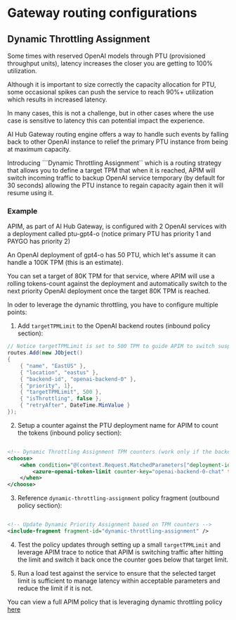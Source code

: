 # Gateway routing configurations

## Dynamic Throttling Assignment

Some times with reserved OpenAI models through PTU (provisioned throughput units), latency increases the closer you are getting to 100% utilization.

Although it is important to size correctly the capacity allocation for PTU, some occasional spikes can push the service to reach 90%+ utilization which results in increased latency.

In many cases, this is not a challenge, but in other cases where the use case is sensitive to latency this can potential impact the experience.

AI Hub Gateway routing engine offers a way to handle such events by falling back to other OpenAI instance to relief the primary PTU instance from being at maximum capacity.

Introducing ```Dynamic Throttling Assignment`` which is a routing strategy that allows you to define a target TPM that when it is reached, APIM will switch incoming traffic to backup OpenAI service temporary (by default for 30 seconds) allowing the PTU instance to regain capacity again then it will resume using it.

### Example

APIM, as part of AI Hub Gateway, is configured with 2 OpenAI services with a deployment called ptu-gpt4-o (notice primary PTU has priority 1 and PAYGO has priority 2)

An OpenAI deployment of gpt4-o has 50 PTU, which let's assume it can handle a 100K TPM (this is an estimate).

You can set a target of 80K TPM for that service, where APIM will use a rolling tokens-count against the deployment and automatically switch to the next priority OpenAI deployment once the target 80K TPM is reached.

In oder to leverage the dynamic throttling, you have to configure multiple points:

1. Add ```targetTPMLimit``` to the OpenAI backend routes (inbound policy section):

```csharp
// Notice targetTPMLimit is set to 500 TPM to guide APIM to switch suspend traffic to this backend
routes.Add(new JObject()
{
    { "name", "EastUS" },
    { "location", "eastus" },
    { "backend-id", "openai-backend-0" },
    { "priority", 1},
    { "targetTPMLimit", 500 },
    { "isThrottling", false }, 
    { "retryAfter", DateTime.MinValue } 
});
```

2. Setup a counter against the PTU deployment name for APIM to count the tokens (inbound policy section):

```xml

<!-- Dynamic Throttling Assignment TPM counters (work only if the backend/deployment is not throttling) -->
<choose>
    <when condition="@(context.Request.MatchedParameters["deployment-id"] == "chat" && ((JArray)context.Variables["routes"])[0]["isThrottling"].ToString() == "False")">
        <azure-openai-token-limit counter-key="openai-backend-0-chat" tokens-per-minute="1000000" estimate-prompt-tokens="true" tokens-consumed-variable-name="openai-backend-0-chat-ConsumedTokens" remaining-tokens-variable-name="openai-backend-0-chat-RemainingTokens" />
    </when>
</choose>

```

3. Reference ```dynamic-throttling-assignment``` policy fragment (outbound policy section):

```xml

<!-- Update Dynamic Priority Assignment based on TPM counters -->
<include-fragment fragment-id="dynamic-throttling-assignment" />

```

4. Test the policy updates through setting up a small ```targetTPMLimit``` and leverage APIM trace to notice that APIM is switching traffic after hitting the limit and switch it back once the counter goes below that target limit.

5. Run a load test against the service to ensure that the selected target limit is sufficient to manage latency within acceptable parameters and reduce the limit if it is not.

You can view a full APIM policy that is leveraging dynamic throttling policy [here](../infra/modules/apim/policies/openai_api_policy_dynamic_throttling.xml)